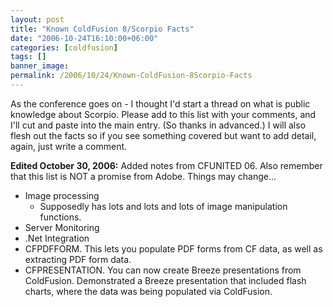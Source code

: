 ```yaml
---
layout: post
title: "Known ColdFusion 8/Scorpio Facts"
date: "2006-10-24T16:10:00+06:00"
categories: [coldfusion]
tags: []
banner_image: 
permalink: /2006/10/24/Known-ColdFusion-8Scorpio-Facts
---
```


As the conference goes on - I thought I'd start a thread on what is public knowledge about Scorpio. Please add to this list with your comments, and I'll cut and paste into the main entry. (So thanks in advanced.) I will also flesh out the facts so if you see something covered but want to add detail, again, just write a comment. 

<b>Edited October 30, 2006:</b> Added notes from CFUNITED 06. Also remember that this list is NOT a promise from Adobe. Things may change...


<ul>
<li>Image processing
<ul>
<li>Supposedly has lots and lots and lots of image manipulation functions.
</ul>
<li>Server Monitoring
<li>.Net Integration
<li>CFPDFFORM. This lets you populate PDF forms from CF data, as well as extracting PDF form data. 
<li>CFPRESENTATION. You can now create Breeze presentations from ColdFusion. Demonstrated a Breeze presentation that included flash charts, where the data was being populated via ColdFusion.
</ul>